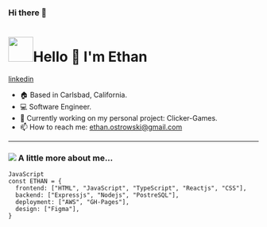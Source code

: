 ### Hi there 👋

<!--
**Ost-Ethan/Ost-Ethan** is a ✨ _special_ ✨ repository because its `README.md` (this file) appears on your GitHub profile.

Here are some ideas to get you started:

- 🔭 I’m currently working on ...
- 🌱 I’m currently learning ...
- 👯 I’m looking to collaborate on ...
- 🤔 I’m looking for help with ...
- 💬 Ask me about ...
- 📫 How to reach me: ...
- 😄 Pronouns: ...
- ⚡ Fun fact: ...
-->

<h1 align="left" id="macropower-title"><img src="https://media0.giphy.com/media/H8FP5CniGPbB4zFnRR/giphy.gif?cid=ecf05e472xws1eno1jx838xo057eyxsgi35yzlbdlmw23djy&ep=v1_stickers_search&rid=giphy.gif&ct=s" width="50">Hello 👋 I'm Ethan</h1>
<p align="left">
  <a href="https://www.linkedin.com/in/ethan-ostrowski/" align="left">
   linkedin
  </a>
</p>

- :house: Based in Carlsbad, California.
- :computer: Software Engineer.
- :dart: Currently working on my personal project: Clicker-Games.
- 📫 How to reach me: ethan.ostrowski@gmail.com
---

### <img src="https://media0.giphy.com/media/ZEUODEtQiUZWGg6IHR/giphy.gif?cid=ecf05e47wx3c4ckat0j4ln2g16oocdahq4jjtmb4sehk78b6&ep=v1_stickers_search&rid=giphy.gif&ct=s"> A little more about me...
```
JavaScript
const ETHAN = {
  frontend: ["HTML", "JavaScript", "TypeScript", "Reactjs", "CSS"],
  backend: ["Expressjs", "Nodejs", "PostreSQL"],
  deployment: ["AWS", "GH-Pages"],
  design: ["Figma"],
}
```
